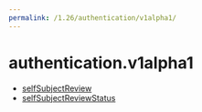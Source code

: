 ```yaml
---
permalink: /1.26/authentication/v1alpha1/
---
```


# authentication.v1alpha1



* [selfSubjectReview](selfSubjectReview.md)
* [selfSubjectReviewStatus](selfSubjectReviewStatus.md)